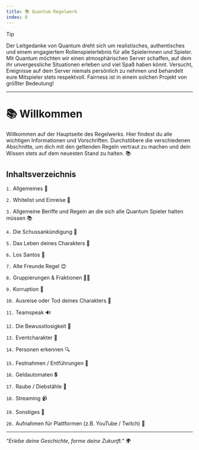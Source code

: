 ```yaml
---
title: 📚 Quantum Regelwerk
index: 0
---
```


> [!TIP]
> Der Leitgedanke von Quantum dreht sich um realistisches, authentisches und einem engagiertem Rollenspielerlebnis für alle Spielerinnen und Spieler. Mit Quantum möchten wir einen atmosphärischen Server schaffen, auf dem ihr unvergessliche Situationen erleben und viel Spaß haben könnt. Versucht, Ereignisse auf dem Server niemals persönlich zu nehmen und behandelt eure Mitspieler stets respektvoll. Fairness ist in einem solchen Projekt von größter Bedeutung!

---

# 📚 Willkommen
Willkommen auf der Hauptseite des Regelwerks. Hier findest du alle wichtigen Informationen und Vorschriften.
Durchstöbere die verschiedenen Abschnitte, um dich mit den geltenden Regeln vertraut zu machen und dein Wissen stets auf dem neuesten Stand zu halten. 📚

## Inhaltsverzeichnis
`1.` Allgemeines 📜

`2.` Whitelist und Einreise 🛫

`3.` Allgemeine Beriffe und Regeln an die sich alle Quantum Spieler halten müssen 📚

`4.` Die Schussankündigung 🔫

`5.` Das Leben deines Charakters 💙

`6.` Los Santos 🎡

`7.` Alte Freunde Regel 😊

`8.` Gruppierungen & Fraktionen 🕵️‍♂️

`9.` Korruption 🤑

`10.` Ausreise oder Tod deines Charakters 👼

`11.` Teamspeak 🔊

`12.` Die Bewusstlosigkeit 👀

`13.` Eventcharakter 🎁

`14.` Personen erkennen 🔍

`15.` Festnahmen / Entführungen 🚓

`16.` Geldautomaten 💲

`17.` Raube / Diebstähle 💎

`18.` Streaming 📹

`19.` Sonstiges 🤫

`20.` Aufnahmen für Plattformen (z.B. YouTube / Twitch) 👾

---

*"Erlebe deine Geschichte, forme deine Zukunft."* 🌍
